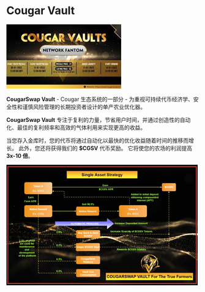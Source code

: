 # Cougar Vault


![dnsai](dnsai.png)

<p><strong>CougarSwap Vault</strong> - Cougar 生态系统的一部分 - 为重视可持续代币经济学、安全性和谨慎风险管理的长期投资者设计的单产农业优化器。</p>
<p><strong>CougarSwap Vault</strong> 专注于复利的力量，节省用户时间，并通过创造性的自动化、最佳的复利频率和高效的气体利用来实现更高的收益。</p>
<p>当您存入金库时，您的代币将通过自动化以最快的优化收益随着时间的推移而增长。 此外，您还将获得我们的 <strong>$CGSV</strong> 代币奖励。 它将使您的农场的利润提高 <strong>3x-10 倍</strong>。</p>

![idnf](idnf.png)
